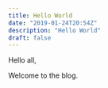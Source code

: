```yaml
---
title: Hello World
date: "2019-01-24T20:54Z"
description: "Hello World"
draft: false
---
```


Hello all,

Welcome to the blog.
